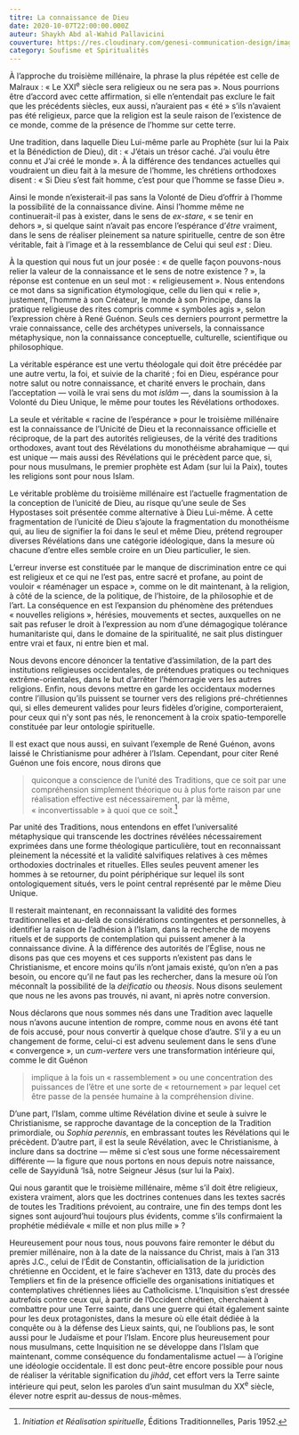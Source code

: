 ```yaml
---
titre: La connaissance de Dieu
date: 2020-10-07T22:00:00.000Z
auteur: Shaykh Abd al-Wahid Pallavicini
couverture: https://res.cloudinary.com/genesi-communication-design/image/upload/v1604584955/ihei/couvertures/soufisme-et-spiritualites-8_ymfv82.jpg
category: Soufisme et Spiritualités
---
```

À l’approche du troisième millénaire, la phrase la plus répétée est celle de Malraux&nbsp;: «&nbsp;Le XXI<sup>e</sup> siècle sera religieux ou ne sera pas&nbsp;». Nous pourrions être d’accord avec cette affirmation, si elle n’entendait pas exclure le fait que les précédents siècles, eux aussi, n’auraient pas «&nbsp;été&nbsp;» s’ils n’avaient pas été religieux, parce que la religion est la seule raison de l’existence de ce monde, comme de la présence de l’homme sur cette terre.

Une tradition, dans laquelle Dieu Lui-même parle au Prophète (sur lui la Paix et la Bénédiction de Dieu), dit&nbsp;: «&nbsp;J’étais un trésor caché. J’ai voulu être connu et J’ai créé le monde&nbsp;». À la différence des tendances actuelles qui voudraient un dieu fait à la mesure de l’homme, les chrétiens orthodoxes disent&nbsp;: «&nbsp;Si Dieu s’est fait homme, c’est pour que l’homme se fasse Dieu&nbsp;».

Ainsi le monde n’existerait-il pas sans la Volonté de Dieu d’offrir à l’homme la possibilité de la connaissance divine. Ainsi l’homme même ne continuerait-il pas à exister, dans le sens de *ex-stare*, «&nbsp;se tenir en dehors&nbsp;», si quelque saint n’avait pas encore l’espérance d’*être* vraiment, dans le sens de réaliser pleinement sa nature spirituelle, centre de son être véritable, fait à l’image et à la ressemblance de Celui qui seul *est&nbsp;*: Dieu.

À la question qui nous fut un jour posée&nbsp;: «&nbsp;de quelle façon pouvons-nous relier la valeur de la connaissance et le sens de notre existence&nbsp;?&nbsp;», la réponse est contenue en un seul mot&nbsp;: «&nbsp;religieusement&nbsp;». Nous entendons ce mot dans sa signification étymologique, celle du lien qui «&nbsp;relie&nbsp;», justement, l’homme à son Créateur, le monde à son Principe, dans la pratique religieuse des rites compris comme «&nbsp;symboles agis&nbsp;», selon l’expression chère à René Guénon. Seuls ces derniers pourront permettre la vraie connaissance, celle des archétypes universels, la connaissance métaphysique, non la connaissance conceptuelle, culturelle, scientifique ou philosophique.

La véritable espérance est une vertu théologale qui doit être précédée par une autre vertu, la foi, et suivie de la charité&nbsp;; foi en Dieu, espérance pour notre salut ou notre connaissance, et charité envers le prochain, dans l’acceptation —&nbsp;voilà le vrai sens du mot *islâm*&nbsp;—, dans la soumission à la Volonté du Dieu Unique, le même pour toutes les Révélations orthodoxes.

La seule et véritable «&nbsp;racine de l’espérance&nbsp;» pour le troisième millénaire est la connaissance de l’Unicité de Dieu et la reconnaissance officielle et réciproque, de la part des autorités religieuses, de la vérité des traditions orthodoxes, avant tout des Révélations du monothéisme abrahamique —&nbsp;qui est unique&nbsp;— mais aussi des Révélations qui le précèdent parce que, si, pour nous musulmans, le premier prophète est Adam (sur lui la Paix), toutes les religions sont pour nous Islam.

Le véritable problème du troisième millénaire est l’actuelle fragmentation de la conception de l’unicité de Dieu, au risque qu’une seule de Ses Hypostases soit présentée comme alternative à Dieu Lui-même. À cette fragmentation de l’unicité de Dieu s’ajoute la fragmentation du monothéisme qui, au lieu de signifier la foi dans le seul et même Dieu, prétend regrouper diverses Révélations dans une catégorie idéologique, dans la mesure où chacune d’entre elles semble croire en un Dieu particulier, le sien.

L’erreur inverse est constituée par le manque de discrimination entre ce qui est religieux et ce qui ne l’est pas, entre sacré et profane, au point de vouloir «&nbsp;réaménager un espace&nbsp;», comme on le dit maintenant, à la religion, à côté de la science, de la politique, de l’histoire, de la philosophie et de l’art. La conséquence en est l’expansion du phénomène des prétendues «&nbsp;nouvelles religions&nbsp;», hérésies, mouvements et sectes, auxquelles on ne sait pas refuser le droit à l’expression au nom d’une démagogique tolérance humanitariste qui, dans le domaine de la spiritualité, ne sait plus distinguer entre vrai et faux, ni entre bien et mal.

Nous devons encore dénoncer la tentative d’assimilation, de la part des institutions religieuses occidentales, de prétendues pratiques ou techniques extrême-orientales, dans le but d’arrêter l’hémorragie vers les autres religions. Enfin, nous devons mettre en garde les occidentaux modernes contre l’illusion qu’ils puissent se tourner vers des religions pré-chrétiennes qui, si elles demeurent valides pour leurs fidèles d’origine, comporteraient, pour ceux qui n’y sont pas nés, le renoncement à la croix spatio-temporelle constituée par leur ontologie spirituelle.

Il est exact que nous aussi, en suivant l’exemple de René Guénon, avons laissé le Christianisme pour adhérer à l’Islam. Cependant, pour citer René Guénon une fois encore, nous dirons que 

> quiconque a conscience de l’unité des Traditions, que ce soit par une compréhension simplement théorique ou à plus forte raison par une réalisation effective est nécessairement, par là même, «&nbsp;inconvertissable&nbsp;» à quoi que ce soit.[^1]

Par unité des Traditions, nous entendons en effet l’universalité métaphysique qui transcende les doctrines révélées nécessairement exprimées dans une forme théologique particulière, tout en reconnaissant pleinement la nécessité et la validité salvifiques relatives à ces mêmes orthodoxies doctrinales et rituelles. Elles seules peuvent amener les hommes à se retourner, du point périphérique sur lequel ils sont ontologiquement situés, vers le point central représenté par le même Dieu Unique.

Il resterait maintenant, en reconnaissant la validité des formes traditionnelles et au-delà de considérations contingentes et personnelles, à identifier la raison de l’adhésion à l’Islam, dans la recherche de moyens rituels et de supports de contemplation qui puissent amener à la connaissance divine. À la différence des autorités de l’Église, nous ne disons pas que ces moyens et ces supports n’existent pas dans le Christianisme, et encore moins qu’ils n’ont jamais existé, qu’on n’en a pas besoin, ou encore qu’il ne faut pas les rechercher, dans la mesure où l’on méconnaît la possibilité de la *deificatio* ou *theosis*. Nous disons seulement que nous ne les avons pas trouvés, ni avant, ni après notre conversion.

Nous déclarons que nous sommes nés dans une Tradition avec laquelle nous n’avons aucune intention de rompre, comme nous en avons été tant de fois accusé, pour nous convertir à quelque chose d’autre. S’il y a eu un changement de forme, celui-ci est advenu seulement dans le sens d’une «&nbsp;convergence&nbsp;», un *cum-vertere* vers une transformation intérieure qui, comme le dit Guénon

> implique à la fois un «&nbsp;rassemblement&nbsp;» ou une concentration des puissances de l’être et une sorte de «&nbsp;retournement&nbsp;» par lequel cet être passe de la pensée humaine à la compréhension divine.

D’une part, l’Islam, comme ultime Révélation divine et seule à suivre le Christianisme, se rapproche davantage de la conception de la Tradition primordiale, ou *Sophia perennis*, en embrassant toutes les Révélations qui le précèdent. D’autre part, il est la seule Révélation, avec le Christianisme, à inclure dans sa doctrine —&nbsp;même si c’est sous une forme nécessairement différente&nbsp;— la figure que nous portons en nous depuis notre naissance, celle de Sayyidunâ ‘Isâ, notre Seigneur Jésus (sur lui la Paix).

Qui nous garantit que le troisième millénaire, même s’il doit être religieux, existera vraiment, alors que les doctrines contenues dans les textes sacrés de toutes les Traditions prévoient, au contraire, une fin des temps dont les signes sont aujourd’hui toujours plus évidents, comme s’ils confirmaient la prophétie médiévale «&nbsp;mille et non plus mille&nbsp;»&nbsp;? 

Heureusement pour nous tous, nous pouvons faire remonter le début du premier millénaire, non à la date de la naissance du Christ, mais à l’an 313 après J.C., celui de l’Édit de Constantin, officialisation de la juridiction chrétienne en Occident, et le faire s’achever en 1313, date du procès des Templiers et fin de la présence officielle des organisations initiatiques et contemplatives chrétiennes liées au Catholicisme. L’Inquisition s’est dressée autrefois contre ceux qui, à partir de l’Occident chrétien, cherchaient à combattre pour une Terre sainte, dans une guerre qui était également sainte pour les deux protagonistes, dans la mesure où elle était dédiée à la conquête ou à la défense des Lieux saints, qui, ne l’oublions pas, le sont aussi pour le Judaïsme et pour l’Islam. Encore plus heureusement pour nous musulmans, cette Inquisition ne se développe dans l’Islam que maintenant, comme conséquence du fondamentalisme actuel —&nbsp;à l’origine une idéologie occidentale. Il est donc peut-être encore possible pour nous de réaliser la véritable signification du *jihâd*, cet effort vers la Terre sainte intérieure qui peut, selon les paroles d’un saint musulman du XX<sup>e</sup> siècle, élever notre esprit au-dessus de nous-mêmes.

[^1]:  *Initiation et Réalisation spirituelle*, Éditions Traditionnelles, Paris 1952.